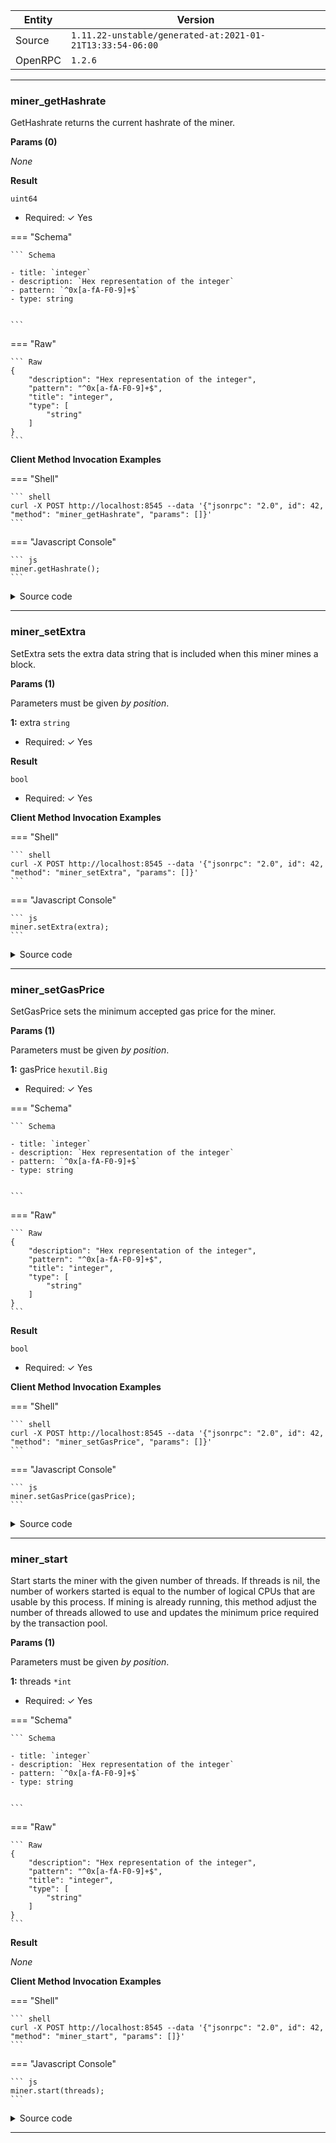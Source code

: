 






| Entity | Version |
| --- | --- |
| Source | <code>1.11.22-unstable/generated-at:2021-01-21T13:33:54-06:00</code> |
| OpenRPC | <code>1.2.6</code> |

---




### miner_getHashrate

GetHashrate returns the current hashrate of the miner.


__Params (0)__

_None_

__Result__




<code>uint64</code> 

  + Required: ✓ Yes

 
=== "Schema"

	``` Schema
	
	- title: `integer`
	- description: `Hex representation of the integer`
	- pattern: `^0x[a-fA-F0-9]+$`
	- type: string


	```

=== "Raw"

	``` Raw
	{
        "description": "Hex representation of the integer",
        "pattern": "^0x[a-fA-F0-9]+$",
        "title": "integer",
        "type": [
            "string"
        ]
    }
	```



__Client Method Invocation Examples__

=== "Shell"

	``` shell
	curl -X POST http://localhost:8545 --data '{"jsonrpc": "2.0", id": 42, "method": "miner_getHashrate", "params": []}'
	```

=== "Javascript Console"

	``` js
	miner.getHashrate();
	```


<details><summary>Source code</summary>
<p>
```go
func (api *PrivateMinerAPI) GetHashrate() uint64 {
	return api.e.miner.HashRate()
}// GetHashrate returns the current hashrate of the miner.

```
<a href="https://github.com/ethereum/go-ethereum/blob/master/eth/api.go#L153" target="_">View on GitHub →</a>
</p>
</details>

---



### miner_setEtherbase

SetEtherbase sets the etherbase of the miner


__Params (1)__

Parameters must be given _by position_.  


__1:__ 
etherbase <code>common.Address</code> 

  + Required: ✓ Yes

 
=== "Schema"

	``` Schema
	
	- title: `keccak`
	- description: `Hex representation of a Keccak 256 hash POINTER`
	- pattern: `^0x[a-fA-F\d]{64}$`
	- type: string


	```

=== "Raw"

	``` Raw
	{
        "description": "Hex representation of a Keccak 256 hash POINTER",
        "pattern": "^0x[a-fA-F\\d]{64}$",
        "title": "keccak",
        "type": [
            "string"
        ]
    }
	```





__Result__




<code>bool</code> 

  + Required: ✓ Yes




__Client Method Invocation Examples__

=== "Shell"

	``` shell
	curl -X POST http://localhost:8545 --data '{"jsonrpc": "2.0", id": 42, "method": "miner_setEtherbase", "params": []}'
	```

=== "Javascript Console"

	``` js
	miner.setEtherbase(etherbase);
	```


<details><summary>Source code</summary>
<p>
```go
func (api *PrivateMinerAPI) SetEtherbase(etherbase common.Address) bool {
	api.e.SetEtherbase(etherbase)
	return true
}// SetEtherbase sets the etherbase of the miner

```
<a href="https://github.com/ethereum/go-ethereum/blob/master/eth/api.go#L142" target="_">View on GitHub →</a>
</p>
</details>

---



### miner_setExtra

SetExtra sets the extra data string that is included when this miner mines a block.


__Params (1)__

Parameters must be given _by position_.  


__1:__ 
extra <code>string</code> 

  + Required: ✓ Yes






__Result__




<code>bool</code> 

  + Required: ✓ Yes




__Client Method Invocation Examples__

=== "Shell"

	``` shell
	curl -X POST http://localhost:8545 --data '{"jsonrpc": "2.0", id": 42, "method": "miner_setExtra", "params": []}'
	```

=== "Javascript Console"

	``` js
	miner.setExtra(extra);
	```


<details><summary>Source code</summary>
<p>
```go
func (api *PrivateMinerAPI) SetExtra(extra string) (bool, error) {
	if err := api.e.Miner().SetExtra([ // SetExtra sets the extra data string that is included when this miner mines a block.
	]byte(extra)); err != nil {
		return false, err
	}
	return true, nil
}
```
<a href="https://github.com/ethereum/go-ethereum/blob/master/eth/api.go#L124" target="_">View on GitHub →</a>
</p>
</details>

---



### miner_setGasPrice

SetGasPrice sets the minimum accepted gas price for the miner.


__Params (1)__

Parameters must be given _by position_.  


__1:__ 
gasPrice <code>hexutil.Big</code> 

  + Required: ✓ Yes

 
=== "Schema"

	``` Schema
	
	- title: `integer`
	- description: `Hex representation of the integer`
	- pattern: `^0x[a-fA-F0-9]+$`
	- type: string


	```

=== "Raw"

	``` Raw
	{
        "description": "Hex representation of the integer",
        "pattern": "^0x[a-fA-F0-9]+$",
        "title": "integer",
        "type": [
            "string"
        ]
    }
	```





__Result__




<code>bool</code> 

  + Required: ✓ Yes




__Client Method Invocation Examples__

=== "Shell"

	``` shell
	curl -X POST http://localhost:8545 --data '{"jsonrpc": "2.0", id": 42, "method": "miner_setGasPrice", "params": []}'
	```

=== "Javascript Console"

	``` js
	miner.setGasPrice(gasPrice);
	```


<details><summary>Source code</summary>
<p>
```go
func (api *PrivateMinerAPI) SetGasPrice(gasPrice hexutil.Big) bool {
	api.e.lock.Lock()
	api.e.gasPrice = (*big.Int)(&gasPrice)
	api.e.lock.Unlock()
	api.e.txPool.SetGasPrice((*big.Int)(&gasPrice))
	return true
}// SetGasPrice sets the minimum accepted gas price for the miner.

```
<a href="https://github.com/ethereum/go-ethereum/blob/master/eth/api.go#L132" target="_">View on GitHub →</a>
</p>
</details>

---



### miner_setRecommitInterval

SetRecommitInterval updates the interval for miner sealing work recommitting.


__Params (1)__

Parameters must be given _by position_.  


__1:__ 
interval <code>int</code> 

  + Required: ✓ Yes

 
=== "Schema"

	``` Schema
	
	- title: `integer`
	- description: `Hex representation of the integer`
	- pattern: `^0x[a-fA-F0-9]+$`
	- type: string


	```

=== "Raw"

	``` Raw
	{
        "description": "Hex representation of the integer",
        "pattern": "^0x[a-fA-F0-9]+$",
        "title": "integer",
        "type": [
            "string"
        ]
    }
	```





__Result__

_None_

__Client Method Invocation Examples__

=== "Shell"

	``` shell
	curl -X POST http://localhost:8545 --data '{"jsonrpc": "2.0", id": 42, "method": "miner_setRecommitInterval", "params": []}'
	```

=== "Javascript Console"

	``` js
	miner.setRecommitInterval(interval);
	```


<details><summary>Source code</summary>
<p>
```go
func (api *PrivateMinerAPI) SetRecommitInterval(interval int) {
	api.e.Miner().SetRecommitInterval(time.Duration(interval) * time.Millisecond)
}// SetRecommitInterval updates the interval for miner sealing work recommitting.

```
<a href="https://github.com/ethereum/go-ethereum/blob/master/eth/api.go#L148" target="_">View on GitHub →</a>
</p>
</details>

---



### miner_start

Start starts the miner with the given number of threads. If threads is nil,
the number of workers started is equal to the number of logical CPUs that are
usable by this process. If mining is already running, this method adjust the
number of threads allowed to use and updates the minimum price required by the
transaction pool.


__Params (1)__

Parameters must be given _by position_.  


__1:__ 
threads <code>*int</code> 

  + Required: ✓ Yes

 
=== "Schema"

	``` Schema
	
	- title: `integer`
	- description: `Hex representation of the integer`
	- pattern: `^0x[a-fA-F0-9]+$`
	- type: string


	```

=== "Raw"

	``` Raw
	{
        "description": "Hex representation of the integer",
        "pattern": "^0x[a-fA-F0-9]+$",
        "title": "integer",
        "type": [
            "string"
        ]
    }
	```





__Result__

_None_

__Client Method Invocation Examples__

=== "Shell"

	``` shell
	curl -X POST http://localhost:8545 --data '{"jsonrpc": "2.0", id": 42, "method": "miner_start", "params": []}'
	```

=== "Javascript Console"

	``` js
	miner.start(threads);
	```


<details><summary>Source code</summary>
<p>
```go
func (api *PrivateMinerAPI) Start(threads *int) error {
	if threads == nil {
		return api.e.StartMining(runtime.NumCPU())
	}
	return api.e.StartMining(*threads)
}// Start starts the miner with the given number of threads. If threads is nil,
// the number of workers started is equal to the number of logical CPUs that are
// usable by this process. If mining is already running, this method adjust the
// number of threads allowed to use and updates the minimum price required by the
// transaction pool.

```
<a href="https://github.com/ethereum/go-ethereum/blob/master/eth/api.go#L110" target="_">View on GitHub →</a>
</p>
</details>

---



### miner_stop

Stop terminates the miner, both at the consensus engine level as well as at
the block creation level.


__Params (0)__

_None_

__Result__

_None_

__Client Method Invocation Examples__

=== "Shell"

	``` shell
	curl -X POST http://localhost:8545 --data '{"jsonrpc": "2.0", id": 42, "method": "miner_stop", "params": []}'
	```

=== "Javascript Console"

	``` js
	miner.stop();
	```


<details><summary>Source code</summary>
<p>
```go
func (api *PrivateMinerAPI) Stop() {
	api.e.StopMining()
}// Stop terminates the miner, both at the consensus engine level as well as at
// the block creation level.

```
<a href="https://github.com/ethereum/go-ethereum/blob/master/eth/api.go#L119" target="_">View on GitHub →</a>
</p>
</details>

---

